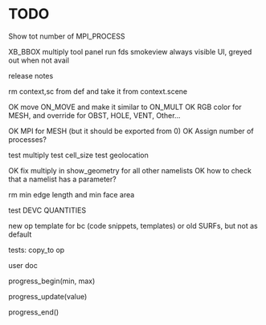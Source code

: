 # TODO

Show tot number of MPI_PROCESS

XB_BBOX multiply
tool panel
run fds smokeview
always visible UI, greyed out when not avail

release notes

rm context,sc from def and take it from context.scene

OK move ON_MOVE and make it similar to ON_MULT
OK RGB color for MESH, and override for OBST, HOLE, VENT, Other...

OK MPI for MESH (but it should be exported from 0)
OK Assign number of processes?

test multiply
test cell_size
test geolocation

OK fix multiply in show_geometry for all other namelists
OK how to check that a namelist has a parameter?

rm min edge length and min face area

test DEVC QUANTITIES

new op template for bc (code snippets, templates)
or old SURFs, but not as default

tests:
copy_to op

user doc

progress_begin(min, max)

progress_update(value)

progress_end()
